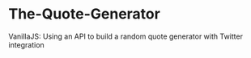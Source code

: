 # The-Quote-Generator

VanillaJS: Using an API to build a random quote generator with Twitter integration
